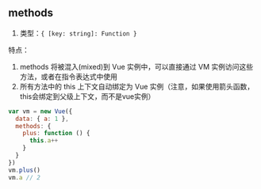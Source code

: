 ## methods
1. 类型：`{ [key: string]: Function }`

特点：
1. methods 将被混入(mixed)到 Vue 实例中，可以直接通过 VM 实例访问这些方法，或者在指令表达式中使用
3. 所有方法中的 this 上下文自动绑定为 Vue 实例（注意，如果使用箭头函数，this会绑定到父级上下文，而不是vue实例）

```js
var vm = new Vue({
  data: { a: 1 },
  methods: {
    plus: function () {
      this.a++
    }
  }
})
vm.plus()
vm.a // 2
```